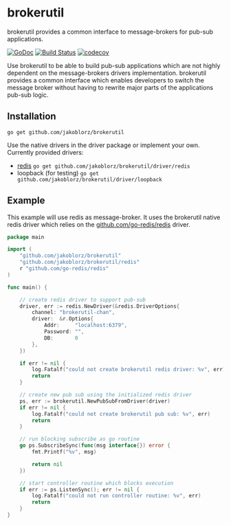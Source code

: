 # brokerutil
brokerutil provides a common interface to message-brokers for pub-sub applications.

[![GoDoc](https://godoc.org/github.com/jakoblorz/brokerutil?status.svg)](https://godoc.org/github.com/jakoblorz/brokerutil)
[![Build Status](https://travis-ci.com/jakoblorz/brokerutil.svg?branch=master)](https://travis-ci.com/jakoblorz/brokerutil)
[![codecov](https://codecov.io/gh/jakoblorz/brokerutil/branch/master/graph/badge.svg)](https://codecov.io/gh/jakoblorz/brokerutil)

Use brokerutil to be able to build pub-sub applications which are not
highly dependent on the message-brokers drivers implementation.
brokerutil provides a common interface which enables developers to switch
the message broker without having to rewrite major parts of the applications
pub-sub logic.

## Installation

`go get github.com/jakoblorz/brokerutil`

Use the native drivers in the driver package or implement your own. Currently provided drivers:
- [redis](https://redis.io/) `go get github.com/jakoblorz/brokerutil/driver/redis`
- loopback (for testing) `go get github.com/jakoblorz/brokerutil/driver/loopback`

## Example
This example will use redis as message-broker. It uses the brokerutil native redis driver which
relies on the [github.com/go-redis/redis](http://github.com/go-redis/redis) driver.

```go
package main

import (
    "github.com/jakoblorz/brokerutil"
    "github.com/jakoblorz/brokerutil/redis"
    r "github.com/go-redis/redis"
)

func main() {

    // create redis driver to support pub-sub
    driver, err := redis.NewDriver(&redis.DriverOptions{
        channel: "brokerutil-chan",
        driver:  &r.Options{
            Addr:     "localhost:6379",
            Password: "",
            DB:       0
        },
    })

    if err != nil {
        log.Fatalf("could not create brokerutil redis driver: %v", err)
        return
    }

    // create new pub sub using the initialized redis driver
    ps, err := brokerutil.NewPubSubFromDriver(driver)
    if err != nil {
        log.Fatalf("could not create brokerutil pub sub: %v", err)
        return
    }

    // run blocking subscribe as go routine
    go ps.SubscribeSync(func(msg interface{}) error {
        fmt.Printf("%v", msg)

        return nil
    })

    // start controller routine which blocks execution
    if err := ps.ListenSync(); err != nil {
        log.Fatalf("could not run controller routine: %v", err)
        return
    }
}
```
